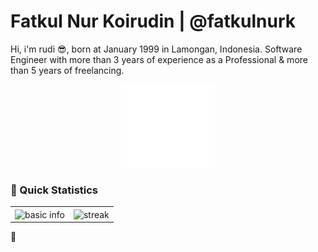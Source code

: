 # Fatkul Nur Koirudin | @fatkulnurk

Hi, i'm rudi :sunglasses:, born at January 1999 in Lamongan, Indonesia. Software Engineer with more than 3 years of experience as a Professional & more than 5 years of freelancing.
<!-- 
---

**All of my client's project repositories are private, so they won't be found unless the client allows them to be published.**

My Portfolio (Web Development, Rest Api, PHP Package, and etc):

https://fatkulnurk.notion.site/Portfolio-43fefaf1bbaa41fe94dff3911f0ce4d9?pvs=4

---
 -->
<p align="center"><a href="https://i.giphy.com/media/v1.Y2lkPTc5MGI3NjExdWhnYnU5cW03em9xZGg5aHMzNGlnYXNtdDlyMGRpOGdicXowaXllNyZlcD12MV9pbnRlcm5hbF9naWZfYnlfaWQmY3Q9Zw/r1RPAPiC3NqhGTaqcX/giphy.gif"><img src="https://raw.githubusercontent.com/fatkulnurk/fatkulnurk/eb7188839c9bfa542eb67128c37227882acfac25/Animation%20-%201706585776016.gif" alt="loading"/></a></p>

### 👀 Quick Statistics

<table>
    <tr>
        <td style="padding=0;width=50%;">
            <img align="center" style="padding=0;" src="https://github-readme-stats.vercel.app/api?username=fatkulnurk&title_color=FB8C00&text_color=ffffff&bg_color=151515&hide_border=true&hide_title=true&show_icons=true&count_private=true" alt="basic info" />
        </td>
        <td style="padding=0;width=50%;">
            <img align="center" style="padding=0;" src="https://github-readme-streak-stats.herokuapp.com/?user=fatkulnurk&theme=dark&hide_border=true" alt="streak" />
        </td>
    </tr>
</table>

<!-- This content will not appear in the rendered Markdown


<p align="left"><img src="https://github-profile-trophy.vercel.app/?username=fatkulnurk" alt="fatkulnurk" /></p>


## ⚡ Technologies

### Backend
![Language&Framework](https://skillicons.dev/icons?i=php,laravel,golang,javascript,express)

### Database 
![Database](https://skillicons.dev/icons?i=mysql,redis,sqlite,planetscale,clickhouse)

### Frontend
![Frontend](https://skillicons.dev/icons?i=alpinejs,tailwindcss,vue,nuxtjs)

### DevOps
![Tool](https://skillicons.dev/icons?i=linux,docker,kubernetes,nginx,gcp,aws,azure,cloudflare,sentry)

### Others
![Other](https://skillicons.dev/icons?i=postman,selenium,git,github,gitlab)

 -->

<!-- 
## Ketertarikan saya
!Saya tertarik pada apapun, dan selalu siap untuk belajar hal baru 😁

## Buat Lebih Dekat
- Facebook: <http://fb.me/fatkulnurk>
- Instagram: <https://www.instagram.com/fatkul_nur_k/>
- Linkedin: <https://www.linkedin.com/in/fatkulnurk>

 -->
:tropical_fish:
